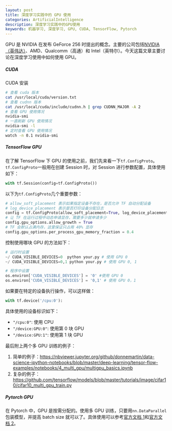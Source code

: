 ```yaml
---
layout: post
title: 深度学习实践中的 GPU 使用
categories: ArtificialIntelligence
description: 深度学习实践中的GPU使用
keywords: 机器学习, 深度学习, GPU, CUDA, TensorFlow, Pytorch
---
```


GPU 是 NVIDIA 在发布 GeForce 256 时提出的概念。主要的公司包括[NVIDIA（英伟达）](https://zh.wikipedia.org/wiki/%E8%8B%B1%E4%BC%9F%E8%BE%BE#%E7%B9%AA%E5%9C%96%E8%99%95%E7%90%86%E5%99%A8)、AMD、Qualcomm（高通）和 Intel（英特尔）。今天这篇文章主要讨论在深度学习使用中如何使用 GPU。

##### CUDA

CUDA 安装

```bash
# 查看 cuda 版本 
cat /usr/local/cuda/version.txt
# 查看 cudnn 版本 
cat /usr/local/cuda/include/cudnn.h | grep CUDNN_MAJOR -A 2
# 查看 GPU 使用情况
nvidia-smi
# 一直刷新 GPU 使用情况
nvidia-smi -l
# 定时查看 GPU 使用情况
watch -n 0.1 nvidia-smi
```

##### TensorFlow GPU

在了解 TensorFlow 下 GPU 的使用之前，我们先来看一下`tf.ConfigProto`。`tf.ConfigProto`一般用在创建 Session 时，对 Session 进行参数配置，具体使用如下：

```python
with tf.Session(config=tf.ConfigProto())
```

以下为`tf.ConfigProto`几个重要参数：

```python
# allow_soft_placement 表示如果指定设备不存在，是否允许 TF 自动分配设备
# log_device_placement 表示是否打印设备分配日志
config = tf.ConfigProto(allow_soft_placement=True, log_device_placement=True)
# 让 TF 在运行过程中动态申请显存，需要多少就申请多少
config.gpu_options.allow_growth = True
# TF 会默认占满内存，这里保证只占用 40% 显存
config.gpu_options.per_process_gpu_memory_fraction = 0.4
```

控制使用哪块 GPU 的方法如下：

```python
# 运行时设置
~/ CUDA_VISIBLE_DEVICES=0  python your.py # 使用 GPU 0
~/ CUDA_VISIBLE_DEVICES=0,1 python your.py # 使用 GPU 0, 1

# 程序中设置
os.environ['CUDA_VISIBLE_DEVICES'] = '0' #使用 GPU 0
os.environ['CUDA_VISIBLE_DEVICES'] = '0,1' # 使用 GPU 0，1
```

如果要在特定的设备执行操作，可以这样做：

```python
with tf.device('/cpu:0'):
```

具体使用的设备标识如下：

- `"/cpu:0"`: 使用 CPU
- `"/device:GPU:0"`: 使用第 0 块 GPU
- `"/device:GPU:1"`: 使用第 1 块 GPU

最后附上两个多 GPU 训练的例子：

1. 简单的例子：https://nbviewer.jupyter.org/github/donnemartin/data-science-ipython-notebooks/blob/master/deep-learning/tensor-flow-examples/notebooks/4_multi_gpu/multigpu_basics.ipynb
2. 复杂的例子：https://github.com/tensorflow/models/blob/master/tutorials/image/cifar10/cifar10_multi_gpu_train.py

##### Pytorch GPU

在 Pytorch 中，GPU 是按需分配的。使用多 GPU 训练，只要用`nn.DataParallel`包装模型，并提高 batch size 就可以了。具体使用可以参考[官方文档 1](https://pytorch.org/tutorials/beginner/former_torchies/parallelism_tutorial.html)和[官方文档 2](https://pytorch.org/tutorials/beginner/blitz/data_parallel_tutorial.html)。